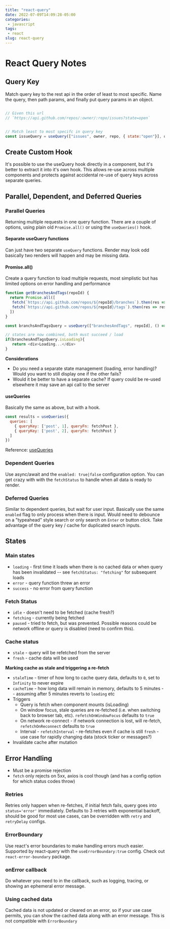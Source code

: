 ```yaml
---
title: "react-query"
date: 2022-07-09T14:09:28-05:00
categories:
 - javascript 
tags:
 - react
slug: react-query
---
```


# React Query Notes

## Query Key

Match query key to the rest api in the order of least to most specific.  Name the query, then path params, and finally put query params in an object.

```javascript

// Given this url
// `https://api.github.com/repos/:owner/:repo/issues?state=open`


// Match least to most specifc in query key
const issueQuery = useQuery(["issues", owner, repo, { state:"open"}], queryFunc);
```
## Create Custom Hook

It's possible to use the useQuery hook directly in a component, but it's better to extract it into it's own hook. This allows re-use across multiple components and protects against
accidental re-use of query keys across separate queries.

## Parallel, Dependent, and Deferred Queries

### Parallel Queries

Returning multiple requests in one query function.  There are a couple of options, using plain old `Promise.all()` or using the `useQueries()` hook.

#### Separate useQuery functions

Can just have two separate `useQuery` functions.  Render may look odd basically two renders will happen and may be missing data.

#### Promise.all()

Create a query function to load multiple requests, most simplistic but has limited options on error handling and performance

```js
function getBranchesAndTags(repoId) {
  return Promise.all([
   fetch(`https://api.github.com/repos/${repoId}/branches`).then(res => res.json()),
   fetch(`https://api.github.com/repos/${repoId}/tags`).then(res => res.json()),
  ])
}

const branchsAndTagsQuery = useQuery(["branchesAndTags", repoId], () => getBranchesAndTags(repoId));

// states are now combined, both must succeed / load
if(branchesAndTagsQuery.isLoading){
   return <div>Loading...</div>
}
```

**Considerations**

- Do you need a separate state management (loading, error handling)?  Would you want to still display one if the other fails?
- Would it be better to have a separate cache?  If query could be re-used elsewhere it may save an api call to the server

#### useQueries

Basically the same as above, but with a hook.

```js
const results = useQueries({
  queries: [
    { queryKey: ['post', 1], queryFn: fetchPost },
    { queryKey: ['post', 2], queryFn: fetchPost }
  ]
})
```


Reference: [useQueries](https://tanstack.com/query/v4/docs/reference/useQueries)

### Dependent Queries

Use async/await and the `enabled: true|false` configuration option.  You can get crazy with with the `fetchStatus` to handle when all data is ready to render.

### Deferred Queries

Similar to dependent queries, but wait for user input.  Basically use the same `enabled` flag to only process when there is input.  Would need to debounce on a "typeahead" style search or only search on `Enter` or button click.  Take advantage of the query key / cache for duplicated search inputs. 

## States

### Main states

- `loading` - first time it loads when there is no cached data or when query has been invalidated -- see `fetchStatus: "fetching"` for subsequent loads
- `error` - query function threw an error
- `success` - no error from query function

### Fetch Status

- `idle` - doesn't need to be fetched (cache fresh?)
- `fetching` - currently being fetched
- `paused` - tried to fetch, but was prevented.  Possible reasons could be network offline or query is disabled (need to confirm this).

### Cache status

- `stale` - query will be refetched from the server
- `fresh` - cache data will be used

**Marking cache as stale and triggering a re-fetch**
- `staleTime` - timer of how long to cache query data, defaults to `0`, set to `Infinity` to never expire
- `cacheTime` - how long data will remain in memory, defaults to 5 minutes -- assuming after 5 minutes reverts to `loading` etc
- Triggers
    - Query is fetch when component mounts (isLoading)
    - On window focus, stale queries are re-fetched (i.e. when switching back to browser tab, etc). `refetchOnWindowFocus` defaults to `true`
    - On network re-connect - if network connection is lost, will re-fetch, `refetchOnReconnect` defaults to `true`
    - Interval - `refetchInterval` - re-fetches even if cache is still `fresh` - use case for rapidly changing data (stock ticker or messages?)
- Invalidate cache after mutation

## Error Handling

- Must be a promise rejection 
- `fetch` only rejects on 5xx, axios is cool though (and has a config option for which status codes throw)

### Retries

Retries only happen when re-fetches, if initial fetch fails, query goes into `status='error'` immediately.  Defaults to 3 retries with exponential backoff, should be good for most use cases, can be overridden with `retry` and `retryDelay` configs.

### ErrorBoundary

Use react's error boundaries to make handling errors much easier.  Supported by react-query with the `useErrorBoundary:true` config.  Check out `react-error-boundary` package.

### onError callback

Do whatever you need to in the callback, such as logging, tracing, or showing an ephemeral error message.

### Using cached data

Cached data is not updated or cleared on an error, so if your use case permits, you can show the cached data along with an error message.  This is not compatible with `ErrorBoundary`
